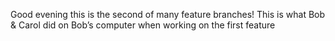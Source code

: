 
Good evening this is the second of many feature branches! 
This is what Bob & Carol did on Bob’s computer when working on the first feature


